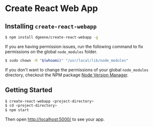 # Create React Web App

## Installing `create-react-webapp`

```bash
$ npm install dgeene/create-react-webapp -g
```

If you are having permission issues, run the following command to fix permissions on the global `node_modules` folder.

```bash
$ sudo chown -R "$(whoami)" "/usr/local/lib/node_modules"
```

If you don't want to change the permissions of your global `node_modules` directory, checkout the NPM package [Node Version Manager](https://github.com/creationix/nvm).

## Getting Started

```bash
$ create-react-webapp <project-directory>
$ cd <project-directory>
$ npm start
```

Then open <http://localhost:5000/> to see your app.
